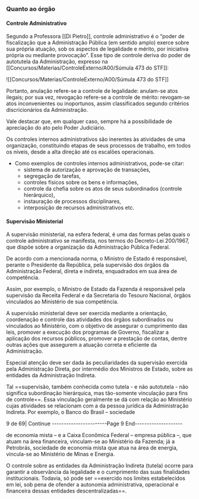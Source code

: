 ### Quanto ao órgão ###

#### Controle Administrativo

Segundo a Professora [[Di Pietro]], controle administrativo é o “poder de fiscalização que a Administração Pública (em sentido amplo) exerce sobre sua própria atuação, sob os aspectos de legalidade e mérito, por iniciativa própria ou mediante provocação”. 
Esse tipo de controle deriva do poder de autotutela da Administração, expresso na [[Concursos/Materias/ControleExterno/A00/Súmula 473 do STF]]:

![[Concursos/Materias/ControleExterno/A00/Súmula 473 do STF]]

Portanto, anulação refere-se a controle de legalidade: anulam-se atos ilegais; por sua vez, revogação refere-se a controle de mérito: revogam-se atos inconvenientes ou inoportunos, assim classificados segundo critérios discricionários da Administração. 

Vale destacar que, em qualquer caso, sempre há a possibilidade de apreciação do ato pelo Poder Judiciário.

Os controles internos administrativos são inerentes às atividades de uma organização, constituindo etapas de seus processos de trabalho, em todos os níveis, desde a alta direção até os escalões operacionais. 

- Como exemplos de controles internos administrativos, pode-se citar: 
	- sistema de autorização e aprovação de transações, 
	- segregação de tarefas, 
	- controles físicos sobre os bens e informações, 
	- controle da chefia sobre os atos de seus subordinados (controle hierárquico), 
	- instauração de processos disciplinares,
	- interposição de recursos administrativos etc.

#### Supervisão Ministerial
A supervisão ministerial, na esfera federal, é uma das formas pelas quais o controle administrativo se manifesta, nos termos do Decreto-Lei 200/1967, que dispõe sobre a organização da Administração Pública Federal.

De acordo com a mencionada norma, o Ministro de Estado é responsável, perante o Presidente da República, pela supervisão dos órgãos da Administração Federal, direta e indireta, enquadrados em sua área de competência. 

Assim, por exemplo, o Ministro de Estado da Fazenda é responsável pela supervisão da Receita Federal e da Secretaria do Tesouro Nacional, órgãos vinculados ao Ministério de sua competência.

A supervisão ministerial deve ser exercida mediante a orientação, coordenação e controle das atividades dos órgãos subordinados ou vinculados ao Ministério, com o objetivo de assegurar o cumprimento das leis, promover a execução dos programas de Governo, fiscalizar a aplicação dos recursos públicos, promover a prestação de contas, dentre outras ações que assegurem a atuação correta e eficiente da Administração.

Especial atenção deve ser dada às peculiaridades da supervisão exercida pela Administração Direta, por
intermédio dos Ministros de Estado, sobre as entidades da Administração Indireta. 

Tal ==supervisão, também conhecida como tutela - e não autotutela - não significa subordinação hierárquica, mas tão-somente vinculação para fins de controle==. 
Essa vinculação geralmente se dá com relação ao Ministério cujas atividades se relacionam com a da pessoa jurídica da Administração Indireta. Por exemplo, o Banco do Brasil – sociedade

9 de 69| Continue
-----------------------Page 9 End--------------------

de economia mista – e a Caixa Econômica Federal – empresa pública –, que atuam na área financeira, vinculam-se ao Ministério da Fazenda; já a Petrobrás, sociedade de economia mista que atua na área de energia, vincula-se ao Ministério de Minas e Energia. 

O controle sobre as entidades da Administração Indireta (tutela) ocorre para garantir a observância da legalidade e o cumprimento das suas finalidades institucionais. 
Todavia, só pode ser ==exercido nos limites estabelecidos em lei, sob pena de ofender a autonomia administrativa, operacional e financeira dessas entidades descentralizadas==.